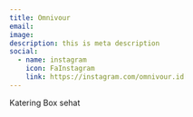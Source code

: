 ```yaml
---
title: Omnivour
email: 
image: 
description: this is meta description
social:
  - name: instagram
    icon: FaInstagram
    link: https://instagram.com/omnivour.id
---
```

Katering Box sehat